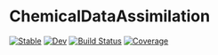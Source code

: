 # ChemicalDataAssimilation

[![Stable](https://img.shields.io/badge/docs-stable-blue.svg)](https://john-waczak.github.io/ChemicalDataAssimilation.jl/stable/)
[![Dev](https://img.shields.io/badge/docs-dev-blue.svg)](https://john-waczak.github.io/ChemicalDataAssimilation.jl/dev/)
[![Build Status](https://github.com/john-waczak/ChemicalDataAssimilation.jl/actions/workflows/CI.yml/badge.svg?branch=main)](https://github.com/john-waczak/ChemicalDataAssimilation.jl/actions/workflows/CI.yml?query=branch%3Amain)
[![Coverage](https://codecov.io/gh/john-waczak/ChemicalDataAssimilation.jl/branch/main/graph/badge.svg)](https://codecov.io/gh/john-waczak/ChemicalDataAssimilation.jl)
